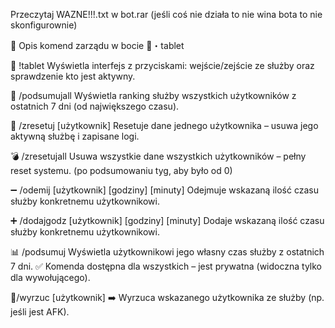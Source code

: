 Przeczytaj WAZNE!!!.txt w bot.rar
(jeśli coś nie działa to nie wina bota to nie skonfigurownie)

📘 Opis komend zarządu w bocie ⁠📱・tablet

🔧 !tablet
Wyświetla interfejs z przyciskami: wejście/zejście ze służby oraz sprawdzenie kto jest aktywny.

🧮 /podsumujall
Wyświetla ranking służby wszystkich użytkowników z ostatnich 7 dni (od największego czasu).

🧹 /zresetuj [użytkownik]
Resetuje dane jednego użytkownika – usuwa jego aktywną służbę i zapisane logi.

💣 /zresetujall
Usuwa wszystkie dane wszystkich użytkowników – pełny reset systemu. (po podsumowaniu tyg, aby było od 0)

➖ /odemij [użytkownik] [godziny] [minuty]
Odejmuje wskazaną ilość czasu służby konkretnemu użytkownikowi.

➕ /dodajgodz [użytkownik] [godziny] [minuty]
Dodaje wskazaną ilość czasu służby konkretnemu użytkownikowi.

📊 /podsumuj
Wyświetla użytkownikowi jego własny czas służby z ostatnich 7 dni.
✅ Komenda dostępna dla wszystkich – jest prywatna (widoczna tylko dla wywołującego).

👟/wyrzuc  [użytkownik]
➡️ Wyrzuca wskazanego użytkownika ze służby (np. jeśli jest AFK).
